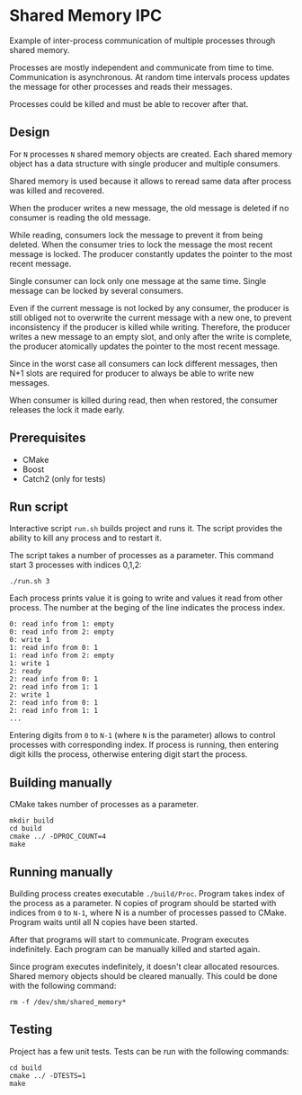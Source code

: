 Shared Memory IPC
=================

Example of inter-process communication of multiple processes through shared memory.

Processes are mostly independent and communicate from time to time.
Communication is asynchronous.
At random time intervals process updates the message for other processes and reads their messages.

Processes could be killed and must be able to recover after that.

Design
------
For `N` processes `N` shared memory objects are created.
Each shared memory object has a data structure with single producer and multiple consumers.

Shared memory is used because it allows to reread same data after process was killed and recovered.

When the producer writes a new message, the old message is deleted if no consumer is reading the old message.

While reading, consumers lock the message to prevent it from being deleted.
When the consumer tries to lock the message the most recent message is locked.
The producer constantly updates the pointer to the most recent message.

Single consumer can lock only one message at the same time.
Single message can be locked by several consumers.

Even if the current message is not locked by any consumer,
the producer is still obliged not to overwrite the current message with a new one,
to prevent inconsistency if the producer is killed while writing.
Therefore, the producer writes a new message to an empty slot, and only after the write is complete,
the producer atomically updates the pointer to the most recent message.

Since in the worst case all consumers can lock different messages,
then N+1 slots are required for producer to always be able to write new messages.

When consumer is killed during read, then when restored, the consumer releases the lock it made early.

Prerequisites
-------------

* CMake
* Boost
* Catch2 (only for tests)


Run script
----------

Interactive script `run.sh` builds project and runs it.
The script provides the ability to kill any process and to restart it.

The script takes a number of processes as a parameter.
This command start 3 processes with indices 0,1,2:

```
./run.sh 3
```
Each process prints value it is going to write and values it read from other process. The number at the beging of the line indicates the process index.

```
0: read info from 1: empty
0: read info from 2: empty
0: write 1
1: read info from 0: 1
1: read info from 2: empty
1: write 1
2: ready
2: read info from 0: 1
2: read info from 1: 1
2: write 1
2: read info from 0: 1
2: read info from 1: 1
...
```

Entering digits from `0` to `N-1` (where `N` is the parameter) allows to control processes with corresponding index.
If process is running, then entering digit kills the process, otherwise entering digit start the process.

Building manually
-----------------

CMake takes number of processes as a parameter.

```
mkdir build
cd build
cmake ../ -DPROC_COUNT=4
make
```

Running manually
-----------------

Building process creates executable `./build/Proc`.
Program takes index of the process as a parameter.
N copies of program should be started with indices from `0` to `N-1`, where N is a number of processes passed to CMake.
Program waits until all N copies have been started.

After that programs will start to communicate. Program executes indefinitely.
Each program can be manually killed and started again.

Since program executes indefinitely, it doesn't clear allocated resources.
Shared memory objects should be cleared manually.
This could be done with the following command:

```
rm -f /dev/shm/shared_memory*
```


Testing
-------

Project has a few unit tests. Tests can be run with the following commands:

```
cd build
cmake ../ -DTESTS=1
make
```
